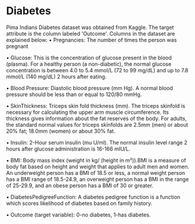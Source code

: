 # Diabetes

Pima Indians Diabetes dataset was obtained from Kaggle. The target attribute is the column labeled 'Outcome'. Columns in the dataset are explained below:
•	Pregnancies: The number of times the person was pregnant

•	Glucose: This is the concentration of glucose present in the blood (plasma). For a healthy person (a non-diabetic), the normal glucose concentration is between 4.0 to 5.4 mmol/L (72 to 99 mg/dL) and up to 7.8 mmol/L (140 mg/dL) 2 hours after eating.

•	Blood Pressure: Diastolic blood pressure (mm Hg). A normal blood pressure should be less than or equal to 120/80 mmHg.

•	SkinThickness: Triceps skin fold thickness (mm). The triceps skinfold is necessary for calculating the upper arm muscle circumference. Its thickness gives information about the fat reserves of the body. For adults, the standard normal values for triceps skinfolds are 2.5mm (men) or about 20% fat; 18.0mm (women) or about 30% fat.

•	Insulin: 2-Hour serum insulin (mu U/ml). The normal insulin level range 2 hours after glucose administration is 16-166 mIU/L.

•	BMI: Body mass index (weight in kg/ (height in m²)).BMI is a measure of body fat based on height and weight that applies to adult men and women. An underweight person has a BMI of 18.5 or less, a normal weight person has a BMI range of 18.5-24.9, an overweight person has a BMI in the range of 25-29.9, and an obese person has a BMI of 30 or greater.

•	DiabetesPedigreeFunction: A diabetes pedigree function is a function which scores likelihood of diabetes based on family history.

•	Outcome (target variable): 0-no diabetes, 1-has diabetes.


